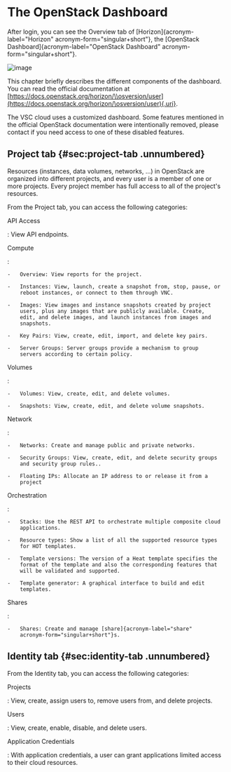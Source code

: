 # The OpenStack Dashboard

After login, you can see the Overview tab of
[Horizon]{acronym-label="Horizon" acronym-form="singular+short"}, the
[OpenStack Dashboard]{acronym-label="OpenStack Dashboard"
acronym-form="singular+short"}.


![image](img/tab-compute-overview.png)


This chapter briefly describes the different components of the
dashboard. You can read the official documentation at
[https://docs.openstack.org/horizon/\\osversion/user](https://docs.openstack.org/horizon/\osversion/user){.uri}.

The VSC cloud uses a customized dashboard. Some features mentioned in
the official OpenStack documentation were intentionally removed, please
contact if you need access to one of these disabled features.

## Project tab {#sec:project-tab .unnumbered}

Resources (instances, data volumes, networks, ...) in OpenStack are
organized into different projects, and every user is a member of one or
more projects. Every project member has full access to all of the
project's resources.

From the Project tab, you can access the following categories:

API Access

:   View API endpoints.

Compute

:    

    -   Overview: View reports for the project.

    -   Instances: View, launch, create a snapshot from, stop, pause, or
        reboot instances, or connect to them through VNC.

    -   Images: View images and instance snapshots created by project
        users, plus any images that are publicly available. Create,
        edit, and delete images, and launch instances from images and
        snapshots.

    -   Key Pairs: View, create, edit, import, and delete key pairs.

    -   Server Groups: Server groups provide a mechanism to group
        servers according to certain policy.

Volumes

:    

    -   Volumes: View, create, edit, and delete volumes.

    -   Snapshots: View, create, edit, and delete volume snapshots.

Network

:    

    -   Networks: Create and manage public and private networks.

    -   Security Groups: View, create, edit, and delete security groups
        and security group rules..

    -   Floating IPs: Allocate an IP address to or release it from a
        project

Orchestration

:    

    -   Stacks: Use the REST API to orchestrate multiple composite cloud
        applications.

    -   Resource types: Show a list of all the supported resource types
        for HOT templates.

    -   Template versions: The version of a Heat template specifies the
        format of the template and also the corresponding features that
        will be validated and supported.

    -   Template generator: A graphical interface to build and edit
        templates.

Shares

:    

    -   Shares: Create and manage [share]{acronym-label="share"
        acronym-form="singular+short"}s.

## Identity tab {#sec:identity-tab .unnumbered}

From the Identity tab, you can access the following categories:

Projects

:   View, create, assign users to, remove users from, and delete
    projects.

Users

:   View, create, enable, disable, and delete users.

Application Credentials

:   With application credentials, a user can grant applications limited
    access to their cloud resources.
